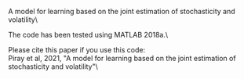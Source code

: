 A model for learning based on the joint estimation of stochasticity and volatility\

The code has been tested using MATLAB 2018a.\

Please cite this paper if you use this code:\
Piray et al, 2021, "A model for learning based on the joint estimation of stochasticity and volatility"\

